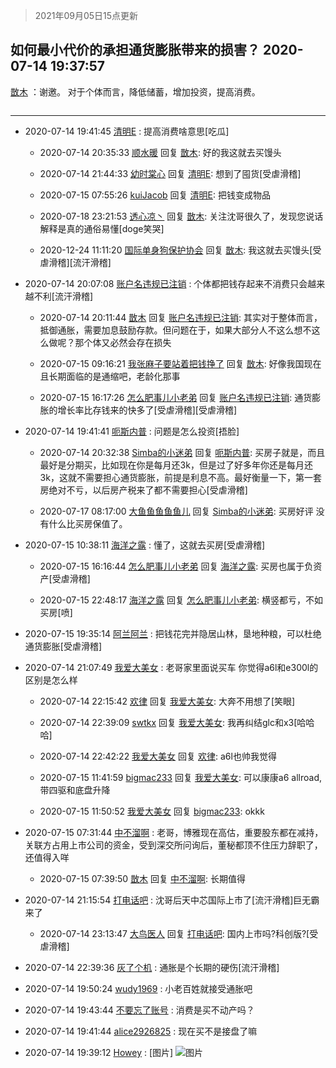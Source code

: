 > 2021年09月05日15点更新
<link rel="stylesheet" href="https://cdn.jsdelivr.net/gh/taotie6/sampleJSON@main/css/photo_show.css">


 ## 如何最小代价的承担通货膨胀带来的损害？ 2020-07-14 19:37:57

 [㪚木](https://www.coolapk.com/feed/20192139?shareKey=NmEzY2JmOTlkNTlkNjEzMTc1Njk~) ：谢邀。
对于个体而言，降低储蓄，增加投资，提高消费。 

<div class="album">
<img class="img-item" src="" />
</div>

 ------- 

- 2020-07-14 19:41:45 [清明E](uid=1792072) : 提高消费啥意思[吃瓜] 

    - 2020-07-14 20:35:33 [顺水暖](uid=2030768) 回复 [㪚木](uid=1081091): 好的我这就去买馒头 

    - 2020-07-14 21:44:33 [幼时棠心](uid=1017379) 回复 [清明E](uid=1792072): 想到了囤货[受虐滑稽] 

    - 2020-07-15 07:55:26 [kuiJacob](uid=3315753) 回复 [清明E](uid=1792072): 把钱变成物品 

    - 2020-07-18 23:21:53 [透心凉丶](uid=1101757) 回复 [㪚木](uid=1081091): 关注沈哥很久了，发现您说话解释是真的通俗易懂[doge笑哭] 

    - 2020-12-24 11:11:20 [国际单身狗保护协会](uid=604600) 回复 [㪚木](uid=1081091): 我这就去买馒头[受虐滑稽][流汗滑稽] 

- 2020-07-14 20:07:08 [账户名违规已注销](uid=1039732) : 个体都把钱存起来不消费只会越来越不利[流汗滑稽] 

    - 2020-07-14 20:11:44 [㪚木](uid=1081091) 回复 [账户名违规已注销](uid=1039732): 其实对于整体而言，抵御通胀，需要加息鼓励存款。但问题在于，如果大部分人不这么想不这么做呢？那个体又必然会存在损失 

    - 2020-07-15 09:16:21 [我张麻子要站着把钱挣了](uid=3517371) 回复 [㪚木](uid=1081091): 好像我国现在且长期面临的是通缩吧，老龄化那事 

    - 2020-07-15 16:17:26 [怎么肥事儿小老弟](uid=1039363) 回复 [账户名违规已注销](uid=1039732): 通货膨胀的增长率比存钱来的快多了[受虐滑稽][受虐滑稽] 

- 2020-07-14 19:41:41 [呃斯内普](uid=3032124) : 问题是怎么投资[捂脸] 

    - 2020-07-14 20:32:38 [Simba的小迷弟](uid=912927) 回复 [呃斯内普](uid=3032124): 买房子就是，而且最好是分期买，比如现在你是每月还3k，但是过了好多年你还是每月还3k，这就不需要担心通货膨胀，前提是利息不高。最好衡量一下，第一套房绝对不亏，以后房产税来了都不需要担心[受虐滑稽] 

    - 2020-07-17 08:17:00 [大鱼鱼鱼鱼鱼儿](uid=3441246) 回复 [Simba的小迷弟](uid=912927): 买房好评  没有什么比买房保值了。 

- 2020-07-15 10:38:11 [海洋之露](uid=1111949) : 懂了，这就去买房[受虐滑稽] 

    - 2020-07-15 16:16:44 [怎么肥事儿小老弟](uid=1039363) 回复 [海洋之露](uid=1111949): 买房也属于负资产[受虐滑稽] 

    - 2020-07-15 22:48:17 [海洋之露](uid=1111949) 回复 [怎么肥事儿小老弟](uid=1039363): 横竖都亏，不如买房[喷] 

- 2020-07-15 19:35:14 [阿兰阿兰](uid=3196593) : 把钱花完并隐居山林，垦地种粮，可以杜绝通货膨胀[受虐滑稽] 

- 2020-07-14 21:07:49 [我爱大美女](uid=1851510) : 老哥家里面说买车 你觉得a6l和e300l的区别是怎么样 

    - 2020-07-14 22:15:42 [欢律](uid=918479) 回复 [我爱大美女](uid=1851510): 大奔不用想了[笑眼] 

    - 2020-07-14 22:39:09 [swtkx](uid=790461) 回复 [我爱大美女](uid=1851510): 我再纠结glc和x3[哈哈哈] 

    - 2020-07-14 22:42:22 [我爱大美女](uid=1851510) 回复 [欢律](uid=918479): a6l也帅我觉得 

    - 2020-07-15 11:41:59 [bigmac233](uid=2486571) 回复 [我爱大美女](uid=1851510): 可以康康a6 allroad,带四驱和底盘升降 

    - 2020-07-15 11:50:52 [我爱大美女](uid=1851510) 回复 [bigmac233](uid=2486571): okkk 

- 2020-07-15 07:31:44 [中不溜啊](uid=1192439) : 老哥，博雅现在高估，重要股东都在减持，关联方占用上市公司的资金，受到深交所问询后，董秘都顶不住压力辞职了，还值得入咩 

    - 2020-07-15 07:39:50 [㪚木](uid=1081091) 回复 [中不溜啊](uid=1192439): 长期值得 

- 2020-07-14 21:15:54 [打电话吧](uid=1906112) : 沈哥后天中芯国际上市了[流汗滑稽]巨无霸来了 

    - 2020-07-14 23:13:47 [大鸟医人](uid=1511304) 回复 [打电话吧](uid=1906112): 国内上市吗?科创版?[受虐滑稽] 

- 2020-07-14 22:39:36 [灰了个机](uid=912258) : 通胀是个长期的硬伤[流汗滑稽] 

- 2020-07-14 19:50:24 [wudy1969](uid=1858066) : 小老百姓就接受通胀吧 

- 2020-07-14 19:43:44 [不要忘了账号](uid=1122340) : 消费是买不动产吗？ 

- 2020-07-14 19:41:44 [alice2926825](uid=1064232) : 现在买不是接盘了嘛 

- 2020-07-14 19:39:12 [Howey](uid=2814167) : [图片] ![图片](https://image.coolapk.com/feed/2020/0714/19/2814167_210e72ed_6751_6929@198x195.jpeg)


